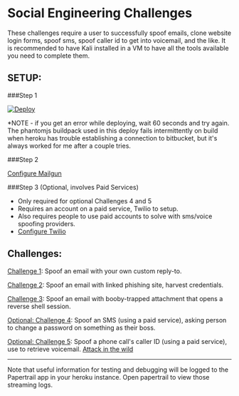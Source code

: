 # Social Engineering Challenges

These challenges require a user to successfully spoof emails, clone website login forms, spoof sms, spoof caller id to get into voicemail, and the like. It is recommended to have Kali installed in a VM to have all the tools available you need to complete them.

SETUP:
----------------------

###Step 1

[![Deploy](https://www.herokucdn.com/deploy/button.png)](https://heroku.com/deploy)

*NOTE - if you get an error while deploying, wait 60 seconds and try again. The phantomjs buildpack used in this deploy fails intermittently on build when heroku has trouble establishing a connection to bitbucket, but it's always worked for me after a couple tries.

###Step 2

[Configure Mailgun](https://github.com/breakthenet/HackMe-Social-Engineering-Challenges/blob/master/setup/mailgun.md)

###Step 3 (Optional, involves Paid Services)

- Only required for optional Challenges 4 and 5
- Requires an account on a paid service, Twilio to setup.
- Also requires people to use paid accounts to solve with sms/voice spoofing providers.
- [Configure Twilio](https://github.com/breakthenet/HackMe-Social-Engineering-Challenges/blob/master/setup/twilio.md)


Challenges:
----------------------

[Challenge 1](https://github.com/breakthenet/HackMe-Social-Engineering-Challenges/blob/master/challenges/challenge_1.md): Spoof an email with your own custom reply-to.

[Challenge 2](https://github.com/breakthenet/HackMe-Social-Engineering-Challenges/blob/master/challenges/challenge_2.md): Spoof an email with linked phishing site, harvest credentials.

[Challenge 3](https://github.com/breakthenet/HackMe-Social-Engineering-Challenges/blob/master/challenges/challenge_3.md): Spoof an email with booby-trapped attachment that opens a reverse shell session. 

[Optional: Challenge 4](https://github.com/breakthenet/HackMe-Social-Engineering-Challenges/blob/master/challenges/challenge_4.md): Spoof an SMS (using a paid service), asking person to change a password on something as their boss. 

[Optional: Challenge 5](https://github.com/breakthenet/HackMe-Social-Engineering-Challenges/blob/master/challenges/challenge_5.md): Spoof a phone call's caller ID (using a paid service), use to retrieve voicemail. [Attack in the wild](http://www.infoworld.com/article/2658949/security/paris-hilton-accused-of-voice-mail-hacking.html)

----------------------

Note that useful information for testing and debugging will be logged to the Papertrail app in your heroku instance. Open papertrail to view those streaming logs.

